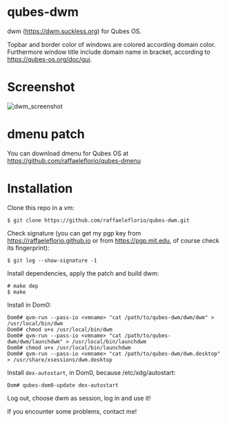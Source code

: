 # qubes-dwm

dwm (https://dwm.suckless.org) for Qubes OS.

Topbar and border color of windows are colored according domain color. Furthermore window title include domain name in bracket, according to https://qubes-os.org/doc/gui.


# Screenshot
![dwm_screenshot](https://github.com/raffaeleflorio/qubes-dwm/blob/master/screenshots/dwm.png)

# dmenu patch
You can download dmenu for Qubes OS at https://github.com/raffaeleflorio/qubes-dmenu

# Installation
Clone this repo in a vm:
```
$ git clone https://github.com/raffaeleflorio/qubes-dwm.git
```

Check signature (you can get my pgp key from https://raffaeleflorio.github.io or from https://pgp.mit.edu, of course check its fingerprint):
```
$ git log --show-signature -1
```

Install dependencies, apply the patch and build dwm:
```
# make dep
$ make
```

Install in Dom0:
```
Dom0# qvm-run --pass-io <vmname> "cat /path/to/qubes-dwm/dwm/dwm" > /usr/local/bin/dwm
Dom0# chmod u+x /usr/local/bin/dwm
Dom0# qvm-run --pass-io <vmname> "cat /path/to/qubes-dwm/dwm/launchdwm" > /usr/local/bin/launchdwm
Dom0# chmod u+x /usr/local/bin/launchdwm
Dom0# qvm-run --pass-io <vmname> "cat /path/to/qubes-dwm/dwm.desktop" > /usr/share/xsessions/dwm.desktop
```

Install `dex-autostart`, in Dom0, because /etc/xdg/autostart:
```
Dom# qubes-dom0-update dex-autostart
```

Log out, choose dwm as session, log in and use it!

If you encounter some problems, contact me!
